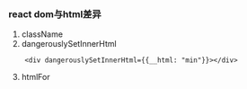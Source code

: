 ### react dom与html差异
1. className
2. dangerouslySetInnerHtml
```
	<div dangerouslySetInnerHtml={{__html: "min"}}></div>
```
3. htmlFor